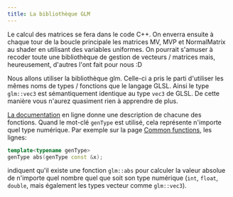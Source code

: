 ```yaml
---
title: La bibliothèque GLM
---
```


Le calcul des matrices se fera dans le code C++. On enverra ensuite à chaque tour de la boucle principale les matrices MV, MVP et NormalMatrix au shader en utilisant des variables uniformes. On pourrait s'amuser à recoder toute une bibliothèque de gestion de vecteurs / matrices mais, heureusement, d'autres l'ont fait pour nous :D

Nous allons utiliser la bibliothèque glm. Celle-ci a pris le parti d'utiliser les mêmes noms de types / fonctions que le langage GLSL. Ainsi le type `glm::vec3` est sémantiquement identique au type `vec3` de GLSL. De cette manière vous n'aurez quasiment rien à apprendre de plus.

[La documentation](https://glm.g-truc.net/0.9.9/api/index.html) en ligne donne une description de chacune des fonctions. Quand le mot-clé `genType` est utilisé, cela représente n'importe quel type numérique. Par exemple sur la page [Common functions](https://glm.g-truc.net/0.9.9/api/a00241.html), les lignes:

```cpp
template<typename genType>
genType abs(genType const &x);
```

indiquent qu'il existe une fonction `glm::abs` pour calculer la valeur absolue de n'importe quel nombre quel que soit son type numérique (`int`, `float`, `double`, mais également les types vecteur comme `glm::vec3`).